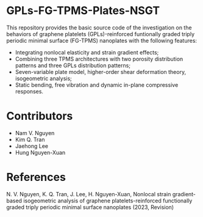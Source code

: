 # GPLs-FG-TPMS-Plates-NSGT
This repository provides the basic source code of the investigation on the behaviors of graphene platelets (GPLs)-reinforced funtionally graded triply periodic minimal surface (FG-TPMS) nanoplates with the following features:
- Integrating nonlocal elasticity and strain gradient effects;
- Combining three TPMS architectures with two porosity distribution patterns and three GPLs distribution patterns;
- Seven-variable plate model, higher-order shear deformation theory, isogeometric analysis; 
- Static bending, free vibration and dynamic in-plane compressive responses.

# Contributors
- Nam V. Nguyen
- Kim Q. Tran
- Jaehong Lee
- Hung Nguyen-Xuan

# References
N. V. Nguyen, K. Q. Tran, J. Lee, H. Nguyen-Xuan, Nonlocal strain gradient-based isogeometric analysis of graphene platelets-reinforced functionally graded triply periodic minimal surface nanoplates (2023, Revision)
